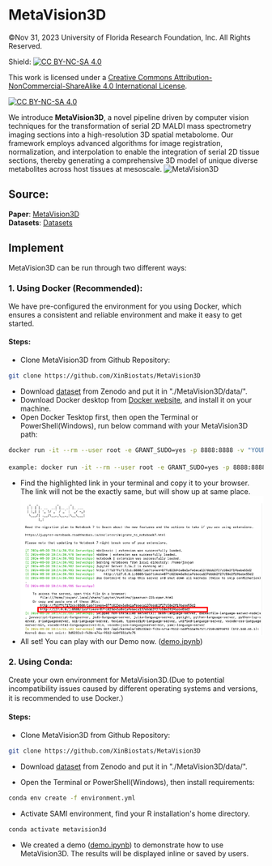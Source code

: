 # MetaVision3D
©Nov 31, 2023 University of Florida Research Foundation, Inc. All Rights Reserved.

Shield: [![CC BY-NC-SA 4.0][cc-by-nc-sa-shield]][cc-by-nc-sa]

This work is licensed under a
[Creative Commons Attribution-NonCommercial-ShareAlike 4.0 International License][cc-by-nc-sa].

[![CC BY-NC-SA 4.0][cc-by-nc-sa-image]][cc-by-nc-sa]

[cc-by-nc-sa]: http://creativecommons.org/licenses/by-nc-sa/4.0/
[cc-by-nc-sa-image]: https://licensebuttons.net/l/by-nc-sa/4.0/88x31.png
[cc-by-nc-sa-shield]: https://img.shields.io/badge/License-CC%20BY--NC--SA%204.0-lightgrey.svg

We introduce __MetaVision3D__, a novel pipeline driven by computer vision techniques for the transformation of serial 2D MALDI mass spectrometry imaging sections into a high-resolution 3D spatial metabolome. Our framework employs advanced algorithms for image registration, normalization, and interpolation to enable the integration of serial 2D tissue sections, thereby generating a comprehensive 3D model of unique diverse metabolites across host tissues at mesoscale.
![MetaVision3D](https://github.com/XinBiostats/MetaVision3D/assets/136360597/4e87e94f-c738-47b1-900a-fa0e605ac808)

## Source:
__Paper__: [MetaVision3D](https://www.biorxiv.org/content/10.1101/2023.11.27.568931v1)  
__Datasets__: [Datasets](https://zenodo.org/records/14212427)

## Implement
MetaVision3D can be run through two different ways:

### 1. Using Docker (Recommended):
We have pre-configured the environment for you using Docker, which ensures a consistent and reliable environment and make it easy to get started.

#### Steps:
- Clone MetaVision3D from Github Repository:
```bash
git clone https://github.com/XinBiostats/MetaVision3D
```
- Download [dataset](https://zenodo.org/records/14212427) from Zenodo and put it in "./MetaVision3D/data/".
- Download Docker desktop from [Docker website](https://www.docker.com), and install it on your machine.
- Open Docker Tesktop first, then open the Terminal or PowerShell(Windows), run below command with your MetaVision3D path:
```bash
docker run -it --rm --user root -e GRANT_SUDO=yes -p 8888:8888 -v "YOUR_MetaVision3D_PATH:/home/jovyan/work" xinbiostats/metavision3d:latest

example: docker run -it --rm --user root -e GRANT_SUDO=yes -p 8888:8888 -v "/Users/xin.ma/Desktop/MetaVision3D:/home/jovyan/work" xinbiostats/metavision3d:latest
```

- Find the highlighted link in your terminal and copy it to your browser. The link will not be the exactly same, but will show up at same place.
![docker_link](https://github.com/XinBiostats/SAMI/blob/main/figures/docker_link.png)
- All set! You can play with our Demo now. ([demo.ipynb](https://github.com/XinBiostats/MetaVision3D/blob/main/demo.ipynb))

### 2. Using Conda:
Create your own environment for MetaVision3D.(Due to potential incompatibility issues caused by different operating systems and versions, it is recommended to use Docker.）

#### Steps:
- Clone MetaVision3D from Github Repository:
```bash
git clone https://github.com/XinBiostats/MetaVision3D
```
- Download [dataset](https://zenodo.org/records/14212427) from Zenodo and put it in "./MetaVision3D/data/".

- Open the Terminal or PowerShell(Windows), then install requirements:
```bash
conda env create -f environment.yml
```
-  Activate SAMI environment, find your R installation's home directory.
```bash
conda activate metavision3d
```
- We created a demo ([demo.ipynb](https://github.com/XinBiostats/MetaVision3D/blob/main/demo.ipynb)) to demonstrate how to use MetaVision3D. The results will be displayed inline or saved by users.
